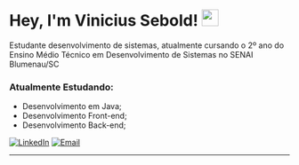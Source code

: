 # Hey, I'm Vinicius Sebold! <img src="https://media.giphy.com/media/hvRJCLFzcasrR4ia7z/giphy.gif" width="30px">

Estudante desenvolvimento de sistemas, atualmente cursando o 2º ano do Ensino Médio Técnico em Desenvolvimento de Sistemas no SENAI Blumenau/SC

### Atualmente Estudando:

- Desenvolvimento em Java;
- Desenvolvimento Front-end;
- Desenvolvimento Back-end;

<div align="left">
  <a href="https://www.linkedin.com/in/vinisebold"><img src="https://img.shields.io/badge/LinkedIn-0077B5?style=for-the-badge&logo=linkedin&logoColor=white%22%20alt=%22LinkedIn" alt="LinkedIn"></a>
  <a href="mailto:vinicius.sebold05@gmail.com"><img src="https://img.shields.io/badge/Email-D14836?style=for-the-badge&logo=gmail&logoColor=white" alt="Email"></a>
</div>

---
